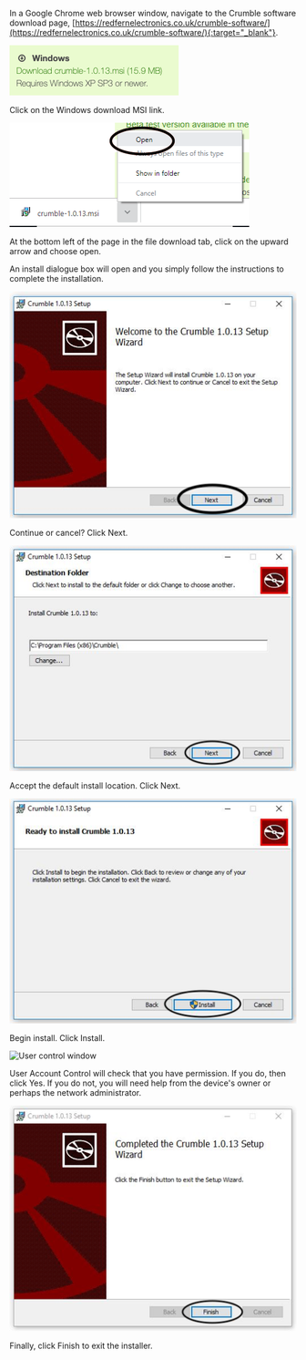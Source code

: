 In a Google Chrome web browser window, navigate to the Crumble software download page, [https://redfernelectronics.co.uk/crumble-software/](https://redfernelectronics.co.uk/crumble-software/){:target="_blank"}.

![Crumble download page](images/crumble_win_download.png)

Click on the Windows download MSI link.

![Opening downloaded MSI file](images/win1.png)

At the bottom left of the page in the file download tab, click on the upward arrow and choose open.

An install dialogue box will open and you simply follow the instructions to complete the installation.

![Continue install window](images/win2.png)

Continue or cancel? Click Next.

![Destination folder window](images/win3.png)

Accept the default install location. Click Next.

![Install window](images/win4.png)

Begin install. Click Install.

![User control window](images/win5.png)

User Account Control will check that you have permission. If you do, then click Yes. If you do not, you will need help from the device's owner or perhaps the network administrator.

![Install finish window](images/win6.png)

Finally, click Finish to exit the installer.